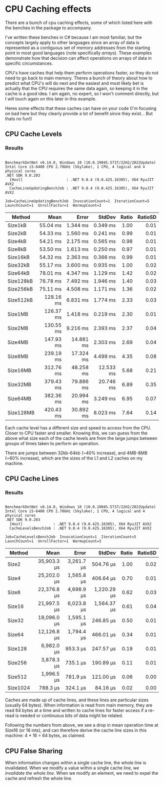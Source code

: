 # CPU Caching effects

There are a bunch of cpu caching effects, some of which listed here with the benches in the package to accompany.

I've written these benches in C# because I am most familiar, but the concepts largely apply to other languages
since an array of data is represented as a contiguous set of memory addresses from the starting point in most 
good languages (note specifically *arrays*). These examples demonstrate how that decision can affect operations
on arrays of data in specific circumstances.

CPU's have caches that help them perform operations faster, so they do not need to go back to main memory. Theres
a bunch of theory about how to predict what CPU's will do next and the easiest and most likely bet is actually 
that the CPU requires the same data again, so keeping it in the cache is a good idea. I am again, no expert, so I 
won't comment directly, but I will touch again on this later in this example.

Heres some effects that these caches can have on your code (I'm focusing on bad here but they clearly provide a lot
 of benefit since they exist... But thats no fun!)

## CPU Cache Levels

### Results

```

BenchmarkDotNet v0.14.0, Windows 10 (10.0.19045.5737/22H2/2022Update)
Intel Core i5-6400 CPU 2.70GHz (Skylake), 1 CPU, 4 logical and 4 physical cores
.NET SDK 9.0.203
  [Host]                    : .NET 9.0.4 (9.0.425.16305), X64 RyuJIT AVX2
  CacheLineUpdatingBenchJob : .NET 9.0.4 (9.0.425.16305), X64 RyuJIT AVX2

Job=CacheLineUpdatingBenchJob  InvocationCount=1  IterationCount=5  
LaunchCount=1  UnrollFactor=1  WarmupCount=3  

```
| Method    | Mean      | Error     | StdDev    | Ratio | RatioSD |
|---------- |----------:|----------:|----------:|------:|--------:|
| Size1kB   |  55.04 ms |  1.344 ms |  0.349 ms |  1.00 |    0.01 |
| Size2kB   |  54.33 ms |  1.560 ms |  0.241 ms |  0.99 |    0.01 |
| Size4kB   |  54.21 ms |  2.175 ms |  0.565 ms |  0.98 |    0.01 |
| Size8kB   |  53.50 ms |  1.613 ms |  0.250 ms |  0.97 |    0.01 |
| Size16kB  |  54.32 ms |  2.363 ms |  0.366 ms |  0.99 |    0.01 |
| Size32kB  |  55.17 ms |  3.600 ms |  0.935 ms |  1.00 |    0.02 |
| Size64kB  |  78.01 ms |  4.347 ms |  1.129 ms |  1.42 |    0.02 |
| Size128kB |  76.78 ms |  7.492 ms |  1.946 ms |  1.40 |    0.03 |
| Size256kB |  75.11 ms |  4.508 ms |  1.171 ms |  1.36 |    0.02 |
| Size512kB | 128.16 ms |  6.831 ms |  1.774 ms |  2.33 |    0.03 |
| Size1MB   | 126.37 ms |  1.418 ms |  0.219 ms |  2.30 |    0.01 |
| Size2MB   | 130.55 ms |  9.216 ms |  2.393 ms |  2.37 |    0.04 |
| Size4MB   | 147.93 ms | 14.881 ms |  2.303 ms |  2.69 |    0.04 |
| Size8MB   | 239.19 ms | 17.324 ms |  4.499 ms |  4.35 |    0.08 |
| Size16MB  | 312.76 ms | 48.258 ms | 12.533 ms |  5.68 |    0.21 |
| Size32MB  | 379.43 ms | 79.886 ms | 20.746 ms |  6.89 |    0.35 |
| Size64MB  | 382.36 ms | 20.994 ms |  3.249 ms |  6.95 |    0.07 |
| Size128MB | 420.43 ms | 30.892 ms |  8.023 ms |  7.64 |    0.14 |

Each cache level has a different size and speed to access from the CPU. Closer to CPU
faster and smaller. Knowing this, we can guess from the above what size each of the 
cache levels are from the large jumps between groups of times taken to perform an 
operation.

There are jumps between 32kb-64kb (~40% increase), and 4MB-8MB (~60% increase), which are the 
sizes of the L1 and L2 caches on my machine.

## CPU Cache Lines

### Results

```

BenchmarkDotNet v0.14.0, Windows 10 (10.0.19045.5737/22H2/2022Update)
Intel Core i5-6400 CPU 2.70GHz (Skylake), 1 CPU, 4 logical and 4 physical cores
.NET SDK 9.0.203
  [Host]              : .NET 9.0.4 (9.0.425.16305), X64 RyuJIT AVX2
  CacheLevelsBenchJob : .NET 9.0.4 (9.0.425.16305), X64 RyuJIT AVX2

Job=CacheLevelsBenchJob  InvocationCount=1  IterationCount=5  
LaunchCount=1  UnrollFactor=1  WarmupCount=3  

```
| Method   | Mean        | Error      | StdDev      | Ratio | RatioSD |
|--------- |------------:|-----------:|------------:|------:|--------:|
| Size2    | 35,903.3 μs | 3,261.7 μs |   504.76 μs |  1.00 |    0.02 |
| Size4    | 25,202.0 μs | 1,565.8 μs |   406.64 μs |  0.70 |    0.01 |
| Size8    | 22,376.8 μs | 4,698.9 μs | 1,220.29 μs |  0.62 |    0.03 |
| Size16   | 21,997.5 μs | 6,023.8 μs | 1,564.37 μs |  0.61 |    0.04 |
| Size32   | 18,096.0 μs | 1,595.1 μs |   246.85 μs |  0.50 |    0.01 |
| Size64   | 12,126.8 μs | 1,794.4 μs |   466.01 μs |  0.34 |    0.01 |
| Size128  |  6,982.0 μs |   953.3 μs |   247.57 μs |  0.19 |    0.01 |
| Size256  |  3,878.3 μs |   735.1 μs |   190.89 μs |  0.11 |    0.01 |
| Size512  |  1,996.5 μs |   781.9 μs |   121.00 μs |  0.06 |    0.00 |
| Size1024 |    788.3 μs |   324.1 μs |    84.16 μs |  0.02 |    0.00 |

Caches are made up of cache lines, and these lines are particular sizes (usually 64 bytes).
When information is read from main memory, they are read 64 bytes at a time and written to
cache lines for faster access if a re-read is needed or continuous bits of data might be 
related.

Following the numbers from above, we see a drop in mean operation time at Size16 (or 16 
ints), and can therefore derive the cache line sizes in this machine: 4 * 16 = 64 bytes, 
as claimed.

## CPU False Sharing

When information changes within a single cache line, the whole line is invalidated. When we 
modify a value within a single cache line, *we invalidate the whole line*. When we modify 
an element, we need to expel the cache and refresh the whole line.